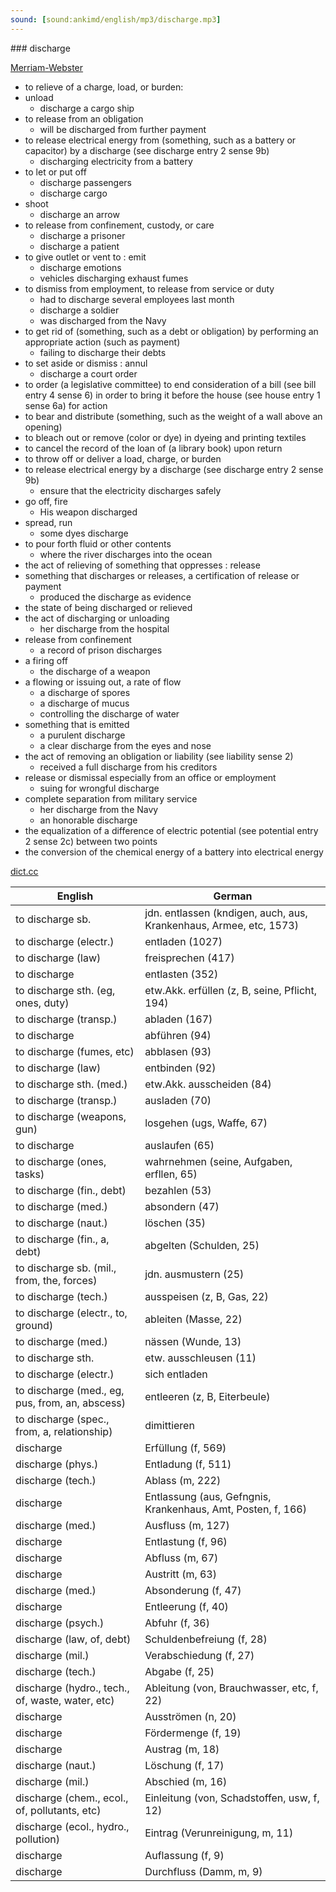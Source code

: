 ```yaml
---
sound: [sound:ankimd/english/mp3/discharge.mp3]
---
```


\### discharge

[Merriam-Webster](https://www.merriam-webster.com/dictionary/discharge)

- to relieve of a charge, load, or burden:
- unload
    - discharge a cargo ship
- to release from an obligation
    - will be discharged from further payment
- to release electrical energy from (something, such as a battery or capacitor) by a discharge (see discharge entry 2 sense 9b)
    - discharging electricity from a battery
- to let or put off
    - discharge passengers
    - discharge cargo
- shoot
    - discharge an arrow
- to release from confinement, custody, or care
    - discharge a prisoner
    - discharge a patient
- to give outlet or vent to : emit
    - discharge emotions
    - vehicles discharging exhaust fumes
- to dismiss from employment, to release from service or duty
    - had to discharge several employees last month
    - discharge a soldier
    - was discharged from the Navy
- to get rid of (something, such as a debt or obligation) by performing an appropriate action (such as payment)
    - failing to discharge their debts
- to set aside or dismiss : annul
    - discharge a court order
- to order (a legislative committee) to end consideration of a bill (see bill entry 4 sense 6) in order to bring it before the house (see house entry 1 sense 6a) for action
- to bear and distribute (something, such as the weight of a wall above an opening)
- to bleach out or remove (color or dye) in dyeing and printing textiles
- to cancel the record of the loan of (a library book) upon return
- to throw off or deliver a load, charge, or burden
- to release electrical energy by a discharge (see discharge entry 2 sense 9b)
    - ensure that the electricity discharges safely
- go off, fire
    - His weapon discharged
- spread, run
    - some dyes discharge
- to pour forth fluid or other contents
    - where the river discharges into the ocean
- the act of relieving of something that oppresses : release
- something that discharges or releases, a certification of release or payment
    - produced the discharge as evidence
- the state of being discharged or relieved
- the act of discharging or unloading
    - her discharge from the hospital
- release from confinement
    - a record of prison discharges
- a firing off
    - the discharge of a weapon
- a flowing or issuing out, a rate of flow
    - a discharge of spores
    - a discharge of mucus
    - controlling the discharge of water
- something that is emitted
    - a purulent discharge
    - a clear discharge from the eyes and nose
- the act of removing an obligation or liability (see liability sense 2)
    - received a full discharge from his creditors
- release or dismissal especially from an office or employment
    - suing for wrongful discharge
- complete separation from military service
    - her discharge from the Navy
    - an honorable discharge
- the equalization of a difference of electric potential (see potential entry 2 sense 2c) between two points
- the conversion of the chemical energy of a battery into electrical energy

[dict.cc](https://www.dict.cc/discharge)

| English        | German       |
| -------------- | ------------ |
| to discharge sb. | jdn. entlassen (kndigen, auch, aus, Krankenhaus, Armee, etc, 1573) |
| to discharge (electr.) | entladen (1027) |
| to discharge (law) | freisprechen (417) |
| to discharge | entlasten (352) |
| to discharge sth. (eg, ones, duty) | etw.Akk. erfüllen (z, B, seine, Pflicht, 194) |
| to discharge (transp.) | abladen (167) |
| to discharge | abführen (94) |
| to discharge (fumes, etc) | abblasen (93) |
| to discharge (law) | entbinden (92) |
| to discharge sth. (med.) | etw.Akk. ausscheiden (84) |
| to discharge (transp.) | ausladen (70) |
| to discharge (weapons, gun) | losgehen (ugs, Waffe, 67) |
| to discharge | auslaufen (65) |
| to discharge (ones, tasks) | wahrnehmen (seine, Aufgaben, erfllen, 65) |
| to discharge (fin., debt) | bezahlen (53) |
| to discharge (med.) | absondern (47) |
| to discharge (naut.) | löschen (35) |
| to discharge (fin., a, debt) | abgelten (Schulden, 25) |
| to discharge sb. (mil., from, the, forces) | jdn. ausmustern (25) |
| to discharge (tech.) | ausspeisen (z, B, Gas, 22) |
| to discharge (electr., to, ground) | ableiten (Masse, 22) |
| to discharge (med.) | nässen (Wunde, 13) |
| to discharge sth. | etw. ausschleusen (11) |
| to discharge (electr.) | sich entladen |
| to discharge (med., eg, pus, from, an, abscess) | entleeren (z, B, Eiterbeule) |
| to discharge (spec., from, a, relationship) | dimittieren |
| discharge | Erfüllung (f, 569) |
| discharge (phys.) | Entladung (f, 511) |
| discharge (tech.) | Ablass (m, 222) |
| discharge | Entlassung (aus, Gefngnis, Krankenhaus, Amt, Posten, f, 166) |
| discharge (med.) | Ausfluss (m, 127) |
| discharge | Entlastung (f, 96) |
| discharge | Abfluss (m, 67) |
| discharge | Austritt (m, 63) |
| discharge (med.) | Absonderung (f, 47) |
| discharge | Entleerung (f, 40) |
| discharge (psych.) | Abfuhr (f, 36) |
| discharge (law, of, debt) | Schuldenbefreiung (f, 28) |
| discharge (mil.) | Verabschiedung (f, 27) |
| discharge (tech.) | Abgabe (f, 25) |
| discharge (hydro., tech., of, waste, water, etc) | Ableitung (von, Brauchwasser, etc, f, 22) |
| discharge | Ausströmen (n, 20) |
| discharge | Fördermenge (f, 19) |
| discharge | Austrag (m, 18) |
| discharge (naut.) | Löschung (f, 17) |
| discharge (mil.) | Abschied (m, 16) |
| discharge (chem., ecol., of, pollutants, etc) | Einleitung (von, Schadstoffen, usw, f, 12) |
| discharge (ecol., hydro., pollution) | Eintrag (Verunreinigung, m, 11) |
| discharge | Auflassung (f, 9) |
| discharge | Durchfluss (Damm, m, 9) |
